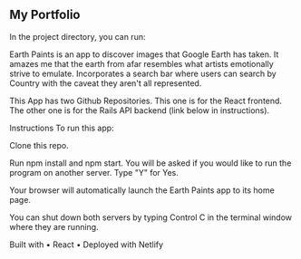 
## My Portfolio

In the project directory, you can run:


Earth Paints is an app to discover images that Google Earth has taken. It amazes me that the earth from afar resembles what artists emotionally strive to emulate. Incorporates a search bar where users can search by Country with the caveat they aren't all represented.

This App has two Github Repositories. This one is for the React frontend. The other one is for the Rails API backend (link below in instructions).

Instructions
To run this app:

Clone this repo.

Run npm install and npm start. You will be asked if you would like to run the program on another server. Type "Y" for Yes.

Your browser will automatically launch the Earth Paints app to its home page.

You can shut down both servers by typing Control C in the terminal window where they are running.

Built with
• React
• Deployed with Netlify
